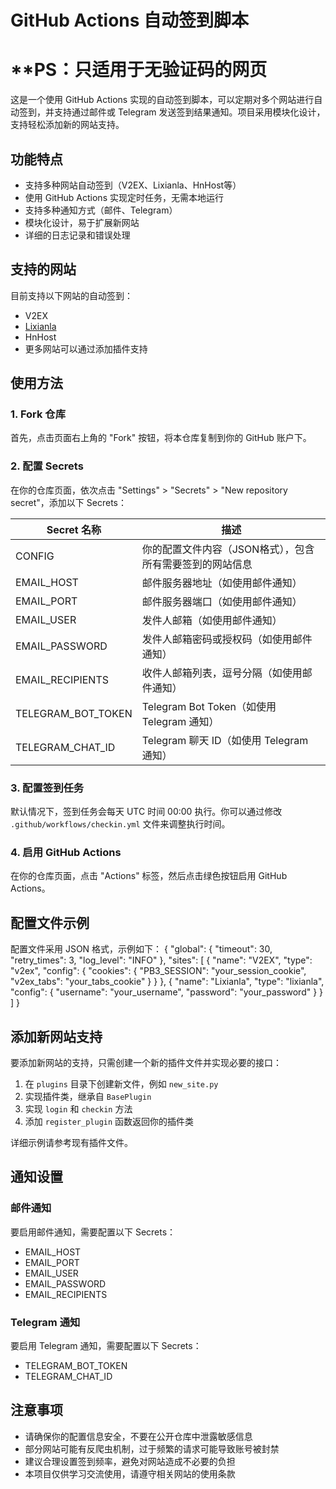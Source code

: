 # GitHub Actions 自动签到脚本  
# **PS：只适用于无验证码的网页

这是一个使用 GitHub Actions 实现的自动签到脚本，可以定期对多个网站进行自动签到，并支持通过邮件或 Telegram 发送签到结果通知。项目采用模块化设计，支持轻松添加新的网站支持。


## 功能特点

- 支持多种网站自动签到（V2EX、Lixianla、HnHost等）
- 使用 GitHub Actions 实现定时任务，无需本地运行
- 支持多种通知方式（邮件、Telegram）
- 模块化设计，易于扩展新网站
- 详细的日志记录和错误处理

## 支持的网站

目前支持以下网站的自动签到：
- V2EX
- [Lixianla](https://lixianla.com)
- HnHost
- 更多网站可以通过添加插件支持

## 使用方法

### 1. Fork 仓库

首先，点击页面右上角的 "Fork" 按钮，将本仓库复制到你的 GitHub 账户下。

### 2. 配置 Secrets

在你的仓库页面，依次点击 "Settings" > "Secrets" > "New repository secret"，添加以下 Secrets：

| Secret 名称          | 描述                                                                 |
|----------------------|---------------------------------------------------------------------|
| CONFIG               | 你的配置文件内容（JSON格式），包含所有需要签到的网站信息                          |
| EMAIL_HOST           | 邮件服务器地址（如使用邮件通知）                                       |
| EMAIL_PORT           | 邮件服务器端口（如使用邮件通知）                                       |
| EMAIL_USER           | 发件人邮箱（如使用邮件通知）                                         |
| EMAIL_PASSWORD       | 发件人邮箱密码或授权码（如使用邮件通知）                               |
| EMAIL_RECIPIENTS     | 收件人邮箱列表，逗号分隔（如使用邮件通知）                              |
| TELEGRAM_BOT_TOKEN   | Telegram Bot Token（如使用 Telegram 通知）                            |
| TELEGRAM_CHAT_ID     | Telegram 聊天 ID（如使用 Telegram 通知）                              |

### 3. 配置签到任务

默认情况下，签到任务会每天 UTC 时间 00:00 执行。你可以通过修改 `.github/workflows/checkin.yml` 文件来调整执行时间。

### 4. 启用 GitHub Actions

在你的仓库页面，点击 "Actions" 标签，然后点击绿色按钮启用 GitHub Actions。

## 配置文件示例

配置文件采用 JSON 格式，示例如下：
{
    "global": {
        "timeout": 30,
        "retry_times": 3,
        "log_level": "INFO"
    },
    "sites": [
        {
            "name": "V2EX",
            "type": "v2ex",
            "config": {
                "cookies": {
                    "PB3_SESSION": "your_session_cookie",
                    "v2ex_tabs": "your_tabs_cookie"
                }
            }
        },
        {
            "name": "Lixianla",
            "type": "lixianla",
            "config": {
                "username": "your_username",
                "password": "your_password"
            }
        }
    ]
}
## 添加新网站支持

要添加新网站的支持，只需创建一个新的插件文件并实现必要的接口：

1. 在 `plugins` 目录下创建新文件，例如 `new_site.py`
2. 实现插件类，继承自 `BasePlugin`
3. 实现 `login` 和 `checkin` 方法
4. 添加 `register_plugin` 函数返回你的插件类

详细示例请参考现有插件文件。

## 通知设置

### 邮件通知

要启用邮件通知，需要配置以下 Secrets：
- EMAIL_HOST
- EMAIL_PORT
- EMAIL_USER
- EMAIL_PASSWORD
- EMAIL_RECIPIENTS

### Telegram 通知

要启用 Telegram 通知，需要配置以下 Secrets：
- TELEGRAM_BOT_TOKEN
- TELEGRAM_CHAT_ID

## 注意事项

- 请确保你的配置信息安全，不要在公开仓库中泄露敏感信息
- 部分网站可能有反爬虫机制，过于频繁的请求可能导致账号被封禁
- 建议合理设置签到频率，避免对网站造成不必要的负担
- 本项目仅供学习交流使用，请遵守相关网站的使用条款
    
